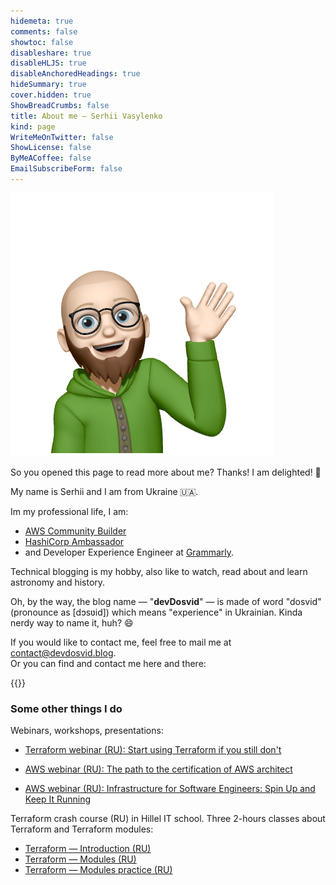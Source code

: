 ```yaml
---
hidemeta: true
comments: false
showtoc: false
disableshare: true
disableHLJS: true
disableAnchoredHeadings: true
hideSummary: true
cover.hidden: true
ShowBreadCrumbs: false
title: About me — Serhii Vasylenko
kind: page
WriteMeOnTwitter: false
ShowLicense: false
ByMeACoffee: false
EmailSubscribeForm: false
---
```


![](./hoodie-optimized.png#center)

So you opened this page to read more about me? Thanks! I am delighted! 🤩

My name is Serhii and I am from Ukraine 🇺🇦. 

Im my professional life, I am:
- [AWS Community Builder](https://aws.amazon.com/developer/community/community-builders/community-builders-directory/?cb-cards.sort-by=item.additionalFields.cbName&cb-cards.sort-order=asc&awsf.builder-category=*all&awsf.location=*all&awsf.year=*all&cb-cards.q=Serhii%2BVasylenko&cb-cards.q_operator=AND)
- [HashiCorp Ambassador](https://www.credly.com/badges/6460f36e-3b3c-4ccc-8d75-6c45fbdf58bc/public_url) 
- and Developer Experience Engineer at [Grammarly](https://grammarly.com).

Technical blogging is my hobby, also like to watch, read about and learn astronomy and history.

Oh, by the way, the blog name — "**devDosvid**" — is made of word "dosvid" (pronounce as [dɔsʋid]) which means "experience" in Ukrainian. Kinda nerdy way to name it, huh? 😄

If you would like to contact me, feel free to mail me at [contact@devdosvid.blog](mailto:contact@devdosvid.blog).\
Or you can find and contact me here and there:

{{<social-profiles>}}

### Some other things I do

Webinars, workshops, presentations:

- [Terraform webinar (RU): Start using Terraform if you still don't](https://www.youtube.com/watch?v=lC4948SizsU)

- [AWS webinar (RU): The path to the certification of AWS architect ](https://www.youtube.com/watch?v=3vVUyJRk_TM)

- [AWS webinar (RU): Infrastructure for Software Engineers: Spin Up and Keep It Running](https://www.youtube.com/watch?v=7rLB4qqWcL0)

Terraform crash course (RU) in Hillel IT school. Three 2-hours classes about Terraform and Terraform modules:

- [Terraform — Introduction (RU)](https://www.youtube.com/watch?v=U8a5TTowUmI)
- [Terraform — Modules (RU)](https://www.youtube.com/watch?v=lIcKRtjKB-Q)
- [Terraform — Modules practice (RU)](https://www.youtube.com/watch?v=-rwA7utnPbs)
